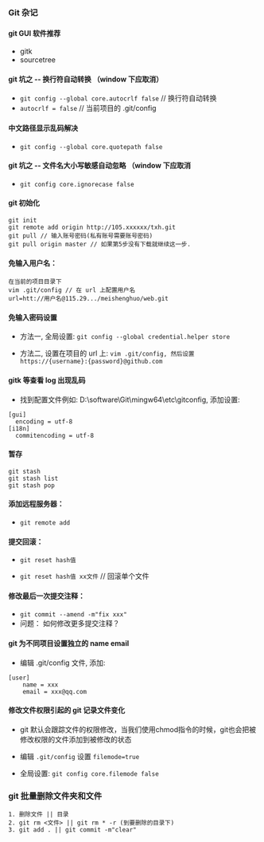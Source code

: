### Git 杂记

#### git GUI 软件推荐
* gitk
* sourcetree


#### git 坑之 -- 换行符自动转换 （window 下应取消）
* `git config --global core.autocrlf false` // 换行符自动转换
* `autocrlf = false` // 当前项目的 .git/config


 #### 中文路径显示乱码解决
 * `git config --global core.quotepath false`


#### git 坑之 -- 文件名大小写敏感自动忽略 （window 下应取消
* `git config core.ignorecase false`


#### git 初始化
```
git init
git remote add origin http://105.xxxxxx/txh.git
git pull // 输入账号密码(私有账号需要账号密码)
git pull origin master // 如果第5步没有下载就继续这一步.
```


#### 免输入用户名：
```
在当前的项目目录下
vim .git/config // 在 url 上配置用户名
url=htt://用户名@115.29.../meishenghuo/web.git
```


#### 免输入密码设置
* 方法一, 全局设置: `git config --global credential.helper store`

* 方法二, 设置在项目的 url 上: `vim .git/config, 然后设置 https://{username}:{password}@github.com`


#### gitk 等查看 log 出现乱码
* 找到配置文件例如: D:\software\Git\mingw64\etc\gitconfig, 添加设置: 
```
[gui]
  encoding = utf-8
[i18n]
  commitencoding = utf-8
 ```


#### 暂存
```
git stash
git stash list
git stash pop
```


#### 添加远程服务器：
* `git remote add`


#### 提交回滚：
* `git reset hash值`

* `git reset hash值 xx文件` // 回滚单个文件


#### 修改最后一次提交注释：
* `git commit --amend -m"fix xxx"`
* 问题： 如何修改更多提交注释？


#### git 为不同项目设置独立的 name email
* 编辑 .git/config 文件, 添加:
```
[user]
    name = xxx
    email = xxx@qq.com
```    


#### 修改文件权限引起的 git 记录文件变化
* git 默认会跟踪文件的权限修改，当我们使用chmod指令的时候，git也会把被修改权限的文件添加到被修改的状态

* 编辑 `.git/config` 设置 `filemode=true`

* 全局设置: `git config core.filemode false`


### git 批量删除文件夹和文件
```
1. 删除文件 || 目录
2. git rm <文件> || git rm * -r (到要删除的目录下)
3. git add . || git commit -m"clear"
```

